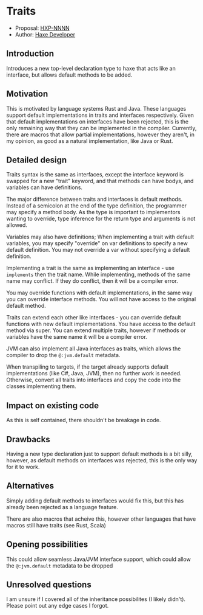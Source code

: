 # Traits

* Proposal: [HXP-NNNN](NNNN-filename.md)
* Author: [Haxe Developer](https://github.com/haxedev)

## Introduction

Introduces a new top-level declaration type to haxe that acts like an interface, but allows default methods to be added. 

## Motivation

This is motivated by language systems Rust and Java. These languages support 
default implementations in traits and interfaces respectively. Given that default
implementations on interfaces have been rejected, this is the only remaining way 
that they can be implemented in the compiler. Currently, there are macros that allow
partial implementations, however they aren't, in my opinion, as good as a natural implementation, 
like Java or Rust.

## Detailed design

Traits syntax is the same as interfaces, except the interface keyword is swapped for a new "trait" keyword,
and that methods can have bodys, and variables can have definitions. 

The major difference between traits and interfaces is default methods. Instead of a semicolon at the end of the type definition,
the programmer may specify a method body. As the type is important to implementors wanting to override, 
type inference for the return type and arguments is not allowed. 

Variables may also have definitions; When implementing a trait with default variables, you may specify "override" on 
var definitions to specify a new default definition. You may not override a var without specifying a default definition.

Implementing a trait is the same as implementing an interface - use `implements` then the trait name. 
While implementing, methods of the same name may conflict. If they do conflict, then it will be a compiler error. 

You may override functions with default implementations, in the same way you can override interface methods. You
will not have access to the original default method.

Traits can extend each other like interfaces - you can override default functions with new default implementations. You 
have access to the default method via super. You can extend multiple traits, however if methods or variables have the same
name it will be a compiler error. 

JVM can also implement all Java interfaces as traits, which allows the compiler to drop the `@:jvm.default` metadata. 

When transpiling to targets, if the target already supports default implementations (like C#, Java, JVM), then no further work 
is needed. Otherwise, convert all traits into interfaces and copy the code into the classes implementing them. 
## Impact on existing code

As this is self contained, there shouldn't be breakage in code.

## Drawbacks

Having a new type declaration just to support default methods is a bit silly, 
however, as default methods on interfaces was rejected, this is the only way for it to work. 

## Alternatives

Simply adding default methods to interfaces would fix this, but this has already been rejected as a language feature.

There are also macros that acheive this, however other languages that have macros still have traits (see Rust, Scala)


## Opening possibilities

This could allow seamless Java/JVM interface support, which could allow the `@:jvm.default` metadata to be dropped

## Unresolved questions

I am unsure if I covered all of the inheritance possibilites (I likely didn't). Please point out any edge cases I forgot. 
